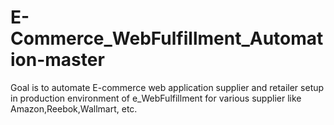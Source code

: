 # E-Commerce_WebFulfillment_Automation-master

Goal is to automate E-commerce web application supplier and retailer setup in production environment of e_WebFulfillment for various supplier like Amazon,Reebok,Wallmart, etc.
